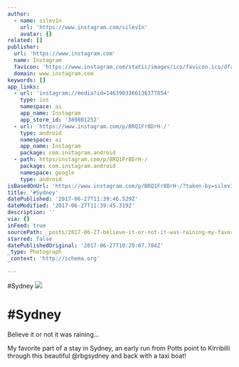 ```yaml
---
author:
  - name: silev1n
    url: 'https://www.instagram.com/silev1n'
    avatar: {}
related: []
publisher:
  url: 'https://www.instagram.com'
  name: Instagram
  favicon: 'https://www.instagram.com/static/images/ico/favicon.ico/dfa85bb1fd63.ico'
  domain: www.instagram.com
keywords: []
app_links:
  - url: 'instagram://media?id=1463903366136377854'
    type: ios
    namespace: ai
    app_name: Instagram
    app_store_id: '389801252'
  - url: 'https://www.instagram.com/p/BRQ1Fr8DrH-/'
    type: android
    namespace: ai
    app_name: Instagram
    package: com.instagram.android
  - path: https/instagram.com/p/BRQ1Fr8DrH-/
    package: com.instagram.android
    namespace: google
    type: android
isBasedOnUrl: 'https://www.instagram.com/p/BRQ1Fr8DrH-/?taken-by=silev1n'
title: '#Sydney'
datePublished: '2017-06-27T11:39:46.529Z'
dateModified: '2017-06-27T11:39:45.319Z'
description: ''
via: {}
inFeed: true
sourcePath: _posts/2017-06-27-believe-it-or-not-it-was-raining-my-favorite-part-of-a-st.md
starred: false
datePublishedOriginal: '2017-06-27T10:29:07.784Z'
_type: Photograph
_context: 'http://schema.org'

---
```

\#Sydney
![](https://imgflo.herokuapp.com/graph/2b2431f8e7ba7b0/fbe06fc3fe9c1543bb5a318988c64477/noop.jpg?input=https%3A%2F%2Fscontent.cdninstagram.com%2Ft51.2885-15%2Fs640x640%2Fsh0.08%2Fe35%2F17076135_1722566104424070_4318988219157839872_n.jpg)

# \#Sydney

Believe it or not it was raining... 

My favorite part of a stay in Sydney, an early run from Potts point to Kirribilli through this beautiful @rbgsydney and back with a taxi boat!